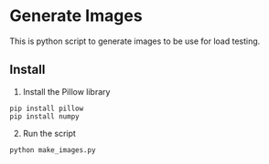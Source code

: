 # Generate Images

This is python script to generate images to be use for load testing.

## Install

1.  Install the Pillow library

```
pip install pillow
pip install numpy
```

2. Run the script

```
python make_images.py
```